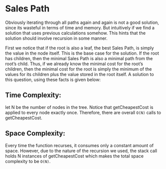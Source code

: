 # Sales Path

Obviously iterating through all paths again and again is not a good solution, since its wasteful 
in terms of time and memory. But intuitively if we find a solution that uses previous calculations somehow. 
This hints that the solution should involve recursion in some manner.

First we notice that if the root is also a leaf, the best Sales Path, is simply the value in the node itself. 
This is the base case for the solution. If the root has children, then the minimal Sales Path is also 
a minimal path from the root’s child. Thus, if we already know the minimal cost for the root’s children, 
then the minimal cost for the root is simply the minimum of the values for its children plus the value stored 
in the root itself. A solution to this question, using these facts is given below:

## Time Complexity: 
let N be the number of nodes in the tree. Notice that getCheapestCost is applied to every node exactly once. 
Therefore, there are overall `O(N)` calls to getCheapestCost.

## Space Complexity: 
Every time the function recurses, it consumes only a constant amount of space. However, due to the nature 
of the recursion we used, the stack call holds N instances of getCheapestCost which makes the total space complexity 
to be `O(N)`.